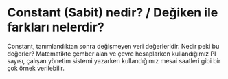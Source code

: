 # Constant (Sabit) nedir? / Değiken ile farkları nelerdir?

Constant, tanımlandıktan sonra değişmeyen veri değerleridir. Nedir peki bu değerler? Matematikte çember alan ve çevre hesaplarken kullandığımız PI sayısı, çalışan yönetim sistemi yazarken kullandığımız mesai saatleri gibi bir çok örnek verilebilir.

